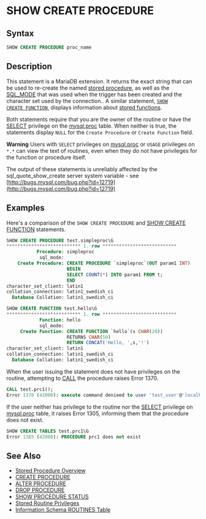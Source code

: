 # SHOW CREATE PROCEDURE

## Syntax

```sql
SHOW CREATE PROCEDURE proc_name
```

## Description

This statement is a MariaDB extension. It returns the exact string that
can be used to re-create the named [stored procedure](/programming-customizing-mariadb/stored-routines/stored-procedures/), as well as the [SQL_MODE](/mariadb-administration/variables-and-modes/sql-mode/) that was used when the trigger has been created and the character set used by the connection.. A similar
statement, <code class="highlight fixed" style="white-space:pre-wrap">[SHOW CREATE FUNCTION](/sql-statements-structure/sql-statements/administrative-sql-statements/show/show-create-function/)</code>,
displays information about [stored functions](/programming-customizing-mariadb/stored-routines/stored-functions/).

Both statements require that you are the owner of the routine or have the [SELECT](/sql-statements-structure/sql-statements/account-management-sql-commands/grant/) privilege on the [mysql.proc](/sql-statements-structure/sql-statements/administrative-sql-statements/system-tables/the-mysql-database-tables/mysqlproc-table/) table.  When neither is true, the statements display `NULL` for the `Create Procedure` or `Create Function` field.

<strong>Warning</strong> Users with `SELECT` privileges on [mysql.proc](/sql-statements-structure/sql-statements/administrative-sql-statements/system-tables/the-mysql-database-tables/mysqlproc-table/) or `USAGE` privileges on `*.*` can view the text of routines, even when they do not have privileges for the function or procedure itself.

The output of these statements is unreliably affected by the <a undefined>sql_quote_show_create</a> server system variable - see [http://bugs.mysql.com/bug.php?id=12719](http://bugs.mysql.com/bug.php?id=12719)

## Examples

Here's a comparison of the `SHOW CREATE PROCEDURE` and [SHOW CREATE FUNCTION](/sql-statements-structure/sql-statements/administrative-sql-statements/show/show-create-function/) statements.

```sql
SHOW CREATE PROCEDURE test.simpleproc\G
*************************** 1. row ***************************
           Procedure: simpleproc
            sql_mode: 
    Create Procedure: CREATE PROCEDURE `simpleproc`(OUT param1 INT)
                      BEGIN
                      SELECT COUNT(*) INTO param1 FROM t;
                      END
character_set_client: latin1
collation_connection: latin1_swedish_ci
  Database Collation: latin1_swedish_ci

SHOW CREATE FUNCTION test.hello\G
*************************** 1. row ***************************
            Function: hello
            sql_mode:
     Create Function: CREATE FUNCTION `hello`(s CHAR(20))
                      RETURNS CHAR(50)
                      RETURN CONCAT('Hello, ',s,'!')
character_set_client: latin1
collation_connection: latin1_swedish_ci
  Database Collation: latin1_swedish_ci
```

When the user issuing the statement does not have privileges on the routine, attempting to [CALL](/sql-statements-structure/sql-statements/stored-routine-statements/call/) the procedure raises Error 1370.

```sql
CALL test.prc1();
Error 1370 (42000): execute command denieed to user 'test_user'@'localhost' for routine 'test'.'prc1'
```

If the user neither has privilege to the routine nor the [SELECT](/sql-statements-structure/sql-statements/account-management-sql-commands/grant/) privilege on [mysql.proc](/sql-statements-structure/sql-statements/administrative-sql-statements/system-tables/the-mysql-database-tables/mysqlproc-table/) table, it raises Error 1305, informing them that the procedure does not exist.

```sql
SHOW CREATE TABLES test.prc1\G
Error 1305 (42000): PROCEDURE prc1 does not exist
```

## See Also

- [Stored Procedure Overview](/programming-customizing-mariadb/stored-routines/stored-procedures/stored-procedure-overview/)
- [CREATE PROCEDURE](/programming-customizing-mariadb/stored-routines/stored-procedures/create-procedure/)
- [ALTER PROCEDURE](/programming-customizing-mariadb/stored-routines/stored-procedures/alter-procedure/)
- [DROP PROCEDURE](/programming-customizing-mariadb/stored-routines/stored-procedures/drop-procedure/)
- [SHOW PROCEDURE STATUS](/sql-statements-structure/sql-statements/administrative-sql-statements/show/show-procedure-status/)
- [Stored Routine Privileges](/programming-customizing-mariadb/stored-routines/stored-functions/stored-routine-privileges/)
- [Information Schema ROUTINES Table](/sql-statements-structure/sql-statements/administrative-sql-statements/system-tables/information-schema/information-schema-tables/information-schema-routines-table/)